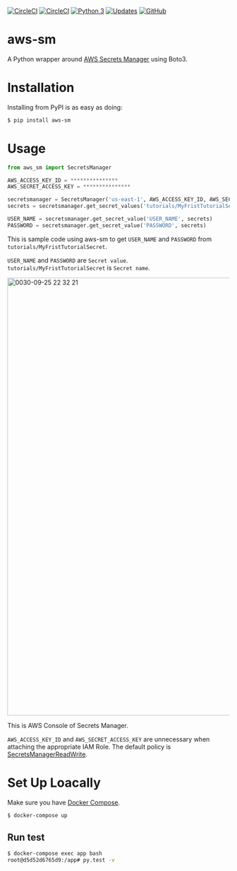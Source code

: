 [![CircleCI](https://circleci.com/gh/jumpyoshim/aws-sm.svg?style=svg)](https://circleci.com/gh/jumpyoshim/aws-sm) [![CircleCI](https://img.shields.io/badge/coverage-100%25-brightgreen.svg)](https://circleci.com/gh/jumpyoshim/aws-sm) [![Python 3](https://pyup.io/repos/github/jumpyoshim/aws-sm/python-3-shield.svg)](https://pyup.io/repos/github/jumpyoshim/aws-sm/) [![Updates](https://pyup.io/repos/github/jumpyoshim/aws-sm/shield.svg)](https://pyup.io/repos/github/jumpyoshim/aws-sm/) [![GitHub](https://img.shields.io/github/license/mashape/apistatus.svg)](https://opensource.org/licenses/MIT)


# aws-sm
A Python wrapper around [AWS Secrets Manager](https://aws.amazon.com/jp/secrets-manager/) using Boto3.

# Installation
Installing from PyPI is as easy as doing:

```sh
$ pip install aws-sm
```

# Usage

```python
from aws_sm import SecretsManager

AWS_ACCESS_KEY_ID = ***************
AWS_SECRET_ACCESS_KEY = ***************

secretsmanager = SecretsManager('us-east-1', AWS_ACCESS_KEY_ID, AWS_SECRET_ACCESS_KEY)
secrets = secretsmanager.get_secret_values('tutorials/MyFristTutorialSecret')

USER_NAME = secretsmanager.get_secret_value('USER_NAME', secrets)
PASSWORD = secretsmanager.get_secret_value('PASSWORD', secrets)
```

This is sample code using aws-sm to get `USER_NAME` and `PASSWORD` from `tutorials/MyFristTutorialSecret`.

`USER_NAME` and `PASSWORD` are `Secret value`.  
`tutorials/MyFristTutorialSecret` is `Secret name`.

<img width="990" alt="0030-09-25 22 32 21" src="https://user-images.githubusercontent.com/24784855/46020218-d4e5b580-c118-11e8-9aa7-69edbecb8de2.png">

This is AWS Console of Secrets Manager.

`AWS_ACCESS_KEY_ID` and `AWS_SECRET_ACCESS_KEY` are unnecessary when attaching the appropriate IAM Role. The default policy is [SecretsManagerReadWrite](https://docs.aws.amazon.com/secretsmanager/latest/userguide/auth-and-access_identity-based-policies.html).


# Set Up Loacally

Make sure you have [Docker Compose](https://docs.docker.com/compose/install/).

```sh
$ docker-compose up
```

## Run test

```sh
$ docker-compose exec app bash
root@d5d52d6765d9:/app# py.test -v
```
